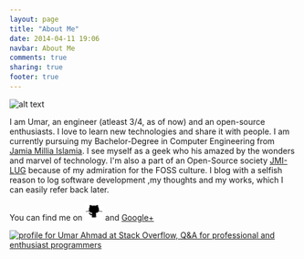 ```yaml
---
layout: page
title: "About Me"
date: 2014-04-11 19:06
navbar: About Me
comments: true
sharing: true
footer: true
---
```


![alt text](http://www.gravatar.com/avatar/4e1fea590dae0abb4fcb5a256e7b8a2f.png "Umar Ahmad")

<span>I am Umar, an engineer (atleast <span id="grad">3</span>/4, as of now) and an open-source enthusiasts. I love to learn new technologies and share it with people. I am currently pursuing my Bachelor-Degree in Computer Engineering from [Jamia Millia Islamia](http://www.jmi.ac.in).
I see myself as a geek who his amazed by the wonders and marvel of technology.
I'm also a part of an Open-Source society [JMI-LUG](http://www.jmilug.org) because of my admiration for the FOSS culture.
I blog with a selfish reason to log software development ,my thoughts and my works, which I can easily refer back later.

You can find me on [![Github](/images/github_alt.png)](https://www.github.com/gleek) and <a href="https://profiles.google.com/103949851787406544998?rel=author" rel="author">Google+</a>

<a href="http://stackoverflow.com/users/2558897/umar-ahmad">
<img title="profile for Umar Ahmad at Stack Overflow, Q&amp;A for professional and enthusiast programmers" src="http://stackoverflow.com/users/flair/2558897.png" alt="profile for Umar Ahmad at Stack Overflow, Q&amp;A for professional and enthusiast programmers" width="208" height="58" />
</a>

<script type="text/javascript">
var curTime = Date.now()/1000;
var endTime = 1436914800;
var startTime = 1310684400;
var per = (curTime-startTime)/(endTime-startTime)*4
per = per.toFixed(2);
document.getElementById("grad").innerHTML=per;
</script>

